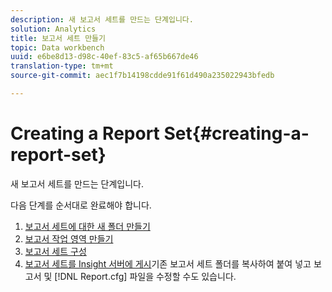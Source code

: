 ```yaml
---
description: 새 보고서 세트를 만드는 단계입니다.
solution: Analytics
title: 보고서 세트 만들기
topic: Data workbench
uuid: e6be8d13-d98c-40ef-83c5-af65b667de46
translation-type: tm+mt
source-git-commit: aec1f7b14198cdde91f61d490a235022943bfedb

---
```



# Creating a Report Set{#creating-a-report-set}

새 보고서 세트를 만드는 단계입니다.

다음 단계를 순서대로 완료해야 합니다.

1. [보고서 세트에 대한 새 폴더 만들기](../../../../home/c-rpt-oview/c-work-rpt-sets/t-create-rpt-set/t-new-fldr-rpt-set.md#task-9936b9c1f0624732a24087d8fa3f2617)
1. [보고서 작업 영역 만들기](../../../../home/c-rpt-oview/c-work-rpt-sets/t-create-rpt-set/t-create-rpt-wrksp.md#task-993b616031904352acae13df6461e20b)
1. [보고서 세트 구성](../../../../home/c-rpt-oview/c-work-rpt-sets/t-create-rpt-set/t-config-rpt-set/t-config-rpt-set.md#task-cfb2fd0c28bc48c2acdd582fe0d670d0)
1. [보고서 세트를 Insight 서버에 게시](../../../../home/c-rpt-oview/c-work-rpt-sets/t-create-rpt-set/t-pub-rpt-set.md#task-3fc45e02aa364b8d815a969b8adc2c27)기존 보고서 세트 폴더를 복사하여 붙여 넣고 보고서 및 [!DNL Report.cfg] 파일을 수정할 수도 있습니다.
